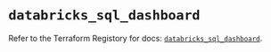 # `databricks_sql_dashboard`

Refer to the Terraform Registory for docs: [`databricks_sql_dashboard`](https://registry.terraform.io/providers/databricks/databricks/1.29.0/docs/resources/sql_dashboard).
